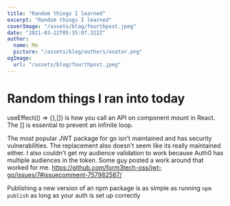 ```yaml
---
title: "Random things I learned"
excerpt: "Random things I learned"
coverImage: "/assets/blog/fourthpost.jpeg"
date: "2021-03-22T05:35:07.322Z"
author:
  name: Me
  picture: "/assets/blog/authors/avatar.png"
ogImage:
  url: "/assets/blog/fourthpost.jpeg"
---
```


# Random things I ran into today

useEffect(() => {},[]) is how you call an API on component mount in React. The [] is essential to prevent an infinite loop.

The most popular JWT package for go isn't maintained and has security vulnerabilities. The replacement also doesn't seem like its really maintained either.
I also couldn't get my audience validation to work because Auth0 has multiple audiences in the token. Some guy posted a work around that worked for me. <https://github.com/form3tech-oss/jwt-go/issues/7#issuecomment-757982587/>

Publishing a new version of an npm package is as simple as running `npm publish` as long as your auth is set up correctly